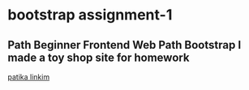# bootstrap assignment-1

## Path Beginner Frontend Web Path Bootstrap I made a toy shop site for homework

[patika linkim](https://app.patika.dev/sewalcolak)
